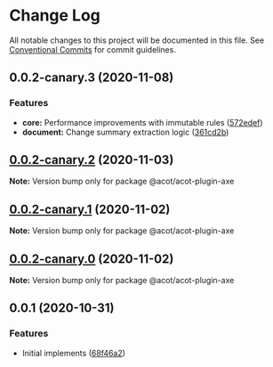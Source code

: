 # Change Log

All notable changes to this project will be documented in this file.
See [Conventional Commits](https://conventionalcommits.org) for commit guidelines.

## 0.0.2-canary.3 (2020-11-08)

### Features

- **core:** Performance improvements with immutable rules ([572edef](https://github.com/acot-a11y/acot/commit/572edefca26d1817a46e2f1c74c8d31b6762642d))
- **document:** Change summary extraction logic ([361cd2b](https://github.com/acot-a11y/acot/commit/361cd2b448439fd769c20b757fe86abe67f653ee))

## [0.0.2-canary.2](https://github.com/acot-a11y/acot/compare/@acot/acot-plugin-axe@0.0.2-canary.1...@acot/acot-plugin-axe@0.0.2-canary.2) (2020-11-03)

**Note:** Version bump only for package @acot/acot-plugin-axe

## [0.0.2-canary.1](https://github.com/acot-a11y/acot/compare/@acot/acot-plugin-axe@0.0.2-canary.0...@acot/acot-plugin-axe@0.0.2-canary.1) (2020-11-02)

**Note:** Version bump only for package @acot/acot-plugin-axe

## [0.0.2-canary.0](https://github.com/acot-a11y/acot/compare/@acot/acot-plugin-axe@0.0.1...@acot/acot-plugin-axe@0.0.2-canary.0) (2020-11-02)

**Note:** Version bump only for package @acot/acot-plugin-axe

## 0.0.1 (2020-10-31)

### Features

- Initial implements ([68f46a2](https://github.com/acot-a11y/acot/commit/68f46a250de7793795678ece40d23d927ddd075c))
